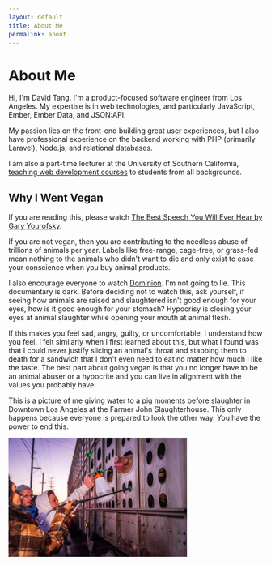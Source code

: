 ```yaml
---
layout: default
title: About Me
permalink: about
---
```

# About Me

Hi, I'm David Tang. I'm a product-focused software engineer from Los Angeles. My expertise is in web technologies, and particularly JavaScript, Ember, Ember Data, and JSON:API.

My passion lies on the front-end building great user experiences, but I also have professional experience on the backend working with PHP (primarily Laravel), Node.js, and relational databases.

I am also a part-time lecturer at the University of Southern California, [teaching web development courses](/teaching) to students from all backgrounds.

## Why I Went Vegan

If you are reading this, please watch [The Best Speech You Will Ever Hear by Gary Yourofsky](http://bit.ly/2ynL4Ds). 

If you are not vegan, then you are contributing to the needless abuse of trillions of animals per year. Labels like free-range, cage-free, or grass-fed mean nothing to the animals who didn't want to die and only exist to ease your conscience when you buy animal products. 

I also encourage everyone to watch [Dominion](http://bit.ly/2LSRumI). I'm not going to lie. This documentary is dark. Before deciding not to watch this, ask yourself, if seeing how animals are raised and slaughtered isn't good enough for your eyes, how is it good enough for your stomach? Hypocrisy is closing your eyes at animal slaughter while opening your mouth at animal flesh.

If this makes you feel sad, angry, guilty, or uncomfortable, I understand how you feel. I felt similarly when I first learned about this, but what I found was that I could never justify slicing an animal's throat and stabbing them to death for a sandwich that I don't even need to eat no matter how much I like the taste. The best part about going vegan is that you no longer have to be an animal abuser or a hypocrite and you can live in alignment with the values you probably have.

This is a picture of me giving water to a pig moments before slaughter in Downtown Los Angeles at the Farmer John Slaughterhouse. This only happens because everyone is prepared to look the other way. You have the power to end this.

<img
  src="/images/pig-vigil.jpg"
  alt="picture of me giving water to a pig moments before slaughter"
  style="width: 70%;">
